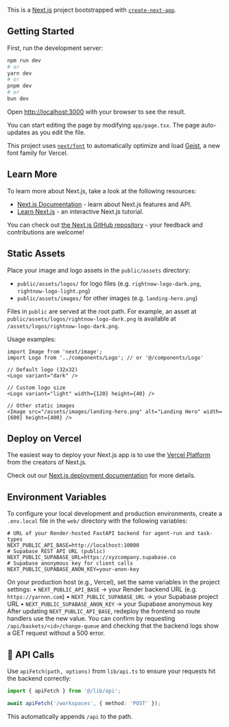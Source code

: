 This is a [Next.js](https://nextjs.org) project bootstrapped with [`create-next-app`](https://nextjs.org/docs/app/api-reference/cli/create-next-app).

## Getting Started

First, run the development server:

```bash
npm run dev
# or
yarn dev
# or
pnpm dev
# or
bun dev
```

Open [http://localhost:3000](http://localhost:3000) with your browser to see the result.

You can start editing the page by modifying `app/page.tsx`. The page auto-updates as you edit the file.

This project uses [`next/font`](https://nextjs.org/docs/app/building-your-application/optimizing/fonts) to automatically optimize and load [Geist](https://vercel.com/font), a new font family for Vercel.

## Learn More

To learn more about Next.js, take a look at the following resources:

- [Next.js Documentation](https://nextjs.org/docs) - learn about Next.js features and API.
- [Learn Next.js](https://nextjs.org/learn) - an interactive Next.js tutorial.

You can check out [the Next.js GitHub repository](https://github.com/vercel/next.js) - your feedback and contributions are welcome!

## Static Assets

Place your image and logo assets in the `public/assets` directory:
- `public/assets/logos/` for logo files (e.g. `rightnow-logo-dark.png`, `rightnow-logo-light.png`)
- `public/assets/images/` for other images (e.g. `landing-hero.png`)

Files in `public` are served at the root path. For example, an asset at
`public/assets/logos/rightnow-logo-dark.png` is available at `/assets/logos/rightnow-logo-dark.png`.

Usage examples:

```tsx
import Image from 'next/image';
import Logo from '../components/Logo'; // or '@/components/Logo'

// Default logo (32x32)
<Logo variant="dark" />

// Custom logo size
<Logo variant="light" width={120} height={40} />

// Other static images
<Image src="/assets/images/landing-hero.png" alt="Landing Hero" width={600} height={400} />
```

## Deploy on Vercel

The easiest way to deploy your Next.js app is to use the [Vercel Platform](https://vercel.com/new?utm_medium=default-template&filter=next.js&utm_source=create-next-app&utm_campaign=create-next-app-readme) from the creators of Next.js.

Check out our [Next.js deployment documentation](https://nextjs.org/docs/app/building-your-application/deploying) for more details.
  
## Environment Variables

To configure your local development and production environments, create a `.env.local` file in the `web/` directory with the following variables:
```env
# URL of your Render-hosted FastAPI backend for agent-run and task-types
NEXT_PUBLIC_API_BASE=http://localhost:10000
# Supabase REST API URL (public)
NEXT_PUBLIC_SUPABASE_URL=https://xyzcompany.supabase.co
# Supabase anonymous key for client calls
NEXT_PUBLIC_SUPABASE_ANON_KEY=your-anon-key
```
On your production host (e.g., Vercel), set the same variables in the project settings:
  • `NEXT_PUBLIC_API_BASE` → your Render backend URL (e.g. `https://yarnnn.com`)
  • `NEXT_PUBLIC_SUPABASE_URL` → your Supabase project URL
  • `NEXT_PUBLIC_SUPABASE_ANON_KEY` → your Supabase anonymous key
After updating `NEXT_PUBLIC_API_BASE`, redeploy the frontend so route handlers
use the new value. You can confirm by requesting `/api/baskets/<id>/change-queue`
and checking that the backend logs show a GET request without a 500 error.

## 🔌 API Calls

Use `apiFetch(path, options)` from `lib/api.ts` to ensure your requests hit the backend correctly:

```ts
import { apiFetch } from '@/lib/api';

await apiFetch('/workspaces', { method: 'POST' });
```
This automatically appends `/api` to the path.

